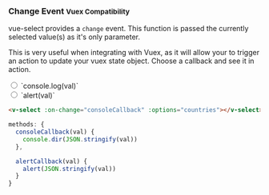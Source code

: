 ### Change Event <small>Vuex Compatibility</small>

vue-select provides a `change` event. This function is passed the currently selected value(s) as it's only parameter.

This is very useful when integrating with Vuex, as it will allow your to trigger an action to update your vuex state object. Choose a callback and see it in action.

<div class="form-inline">
<div class="radio"><label><input type="radio" v-model="callback" value="console"> `console.log(val)`</label> </div>
<div class="radio"><label><input type="radio" v-model="callback" value="alert"> `alert(val)`</label> </div>
</div>

```html
<v-select :on-change="consoleCallback" :options="countries"></v-select>
```

```js
methods: {
  consoleCallback(val) {
    console.dir(JSON.stringify(val))
  },

  alertCallback(val) {
    alert(JSON.stringify(val))
  }
}
```
